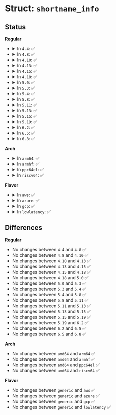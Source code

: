 # Struct: <code>shortname_info</code>

## Status
<b>Regular</b>
<ul>
<li>
<details>
<summary>In <code>4.4</code>: ✅</summary>

```c
struct shortname_info {
    unsigned char lower;
    unsigned char upper;
    unsigned char valid;
};
```
</details>
</li>
<li>
<details>
<summary>In <code>4.8</code>: ✅</summary>

```c
struct shortname_info {
    unsigned char lower;
    unsigned char upper;
    unsigned char valid;
};
```
</details>
</li>
<li>
<details>
<summary>In <code>4.10</code>: ✅</summary>

```c
struct shortname_info {
    unsigned char lower;
    unsigned char upper;
    unsigned char valid;
};
```
</details>
</li>
<li>
<details>
<summary>In <code>4.13</code>: ✅</summary>

```c
struct shortname_info {
    unsigned char lower;
    unsigned char upper;
    unsigned char valid;
};
```
</details>
</li>
<li>
<details>
<summary>In <code>4.15</code>: ✅</summary>

```c
struct shortname_info {
    unsigned char lower;
    unsigned char upper;
    unsigned char valid;
};
```
</details>
</li>
<li>
<details>
<summary>In <code>4.18</code>: ✅</summary>

```c
struct shortname_info {
    unsigned char lower;
    unsigned char upper;
    unsigned char valid;
};
```
</details>
</li>
<li>
<details>
<summary>In <code>5.0</code>: ✅</summary>

```c
struct shortname_info {
    unsigned char lower;
    unsigned char upper;
    unsigned char valid;
};
```
</details>
</li>
<li>
<details>
<summary>In <code>5.3</code>: ✅</summary>

```c
struct shortname_info {
    unsigned char lower;
    unsigned char upper;
    unsigned char valid;
};
```
</details>
</li>
<li>
<details>
<summary>In <code>5.4</code>: ✅</summary>

```c
struct shortname_info {
    unsigned char lower;
    unsigned char upper;
    unsigned char valid;
};
```
</details>
</li>
<li>
<details>
<summary>In <code>5.8</code>: ✅</summary>

```c
struct shortname_info {
    unsigned char lower;
    unsigned char upper;
    unsigned char valid;
};
```
</details>
</li>
<li>
<details>
<summary>In <code>5.11</code>: ✅</summary>

```c
struct shortname_info {
    unsigned char lower;
    unsigned char upper;
    unsigned char valid;
};
```
</details>
</li>
<li>
<details>
<summary>In <code>5.13</code>: ✅</summary>

```c
struct shortname_info {
    unsigned char lower;
    unsigned char upper;
    unsigned char valid;
};
```
</details>
</li>
<li>
<details>
<summary>In <code>5.15</code>: ✅</summary>

```c
struct shortname_info {
    unsigned char lower;
    unsigned char upper;
    unsigned char valid;
};
```
</details>
</li>
<li>
<details>
<summary>In <code>5.19</code>: ✅</summary>

```c
struct shortname_info {
    unsigned char lower;
    unsigned char upper;
    unsigned char valid;
};
```
</details>
</li>
<li>
<details>
<summary>In <code>6.2</code>: ✅</summary>

```c
struct shortname_info {
    unsigned char lower;
    unsigned char upper;
    unsigned char valid;
};
```
</details>
</li>
<li>
<details>
<summary>In <code>6.5</code>: ✅</summary>

```c
struct shortname_info {
    unsigned char lower;
    unsigned char upper;
    unsigned char valid;
};
```
</details>
</li>
<li>
<details>
<summary>In <code>6.8</code>: ✅</summary>

```c
struct shortname_info {
    unsigned char lower;
    unsigned char upper;
    unsigned char valid;
};
```
</details>
</li>
</ul>
<b>Arch</b>
<ul>
<li>
<details>
<summary>In <code>arm64</code>: ✅</summary>

```c
struct shortname_info {
    unsigned char lower;
    unsigned char upper;
    unsigned char valid;
};
```
</details>
</li>
<li>
<details>
<summary>In <code>armhf</code>: ✅</summary>

```c
struct shortname_info {
    unsigned char lower;
    unsigned char upper;
    unsigned char valid;
};
```
</details>
</li>
<li>
<details>
<summary>In <code>ppc64el</code>: ✅</summary>

```c
struct shortname_info {
    unsigned char lower;
    unsigned char upper;
    unsigned char valid;
};
```
</details>
</li>
<li>
<details>
<summary>In <code>riscv64</code>: ✅</summary>

```c
struct shortname_info {
    unsigned char lower;
    unsigned char upper;
    unsigned char valid;
};
```
</details>
</li>
</ul>
<b>Flavor</b>
<ul>
<li>
<details>
<summary>In <code>aws</code>: ✅</summary>

```c
struct shortname_info {
    unsigned char lower;
    unsigned char upper;
    unsigned char valid;
};
```
</details>
</li>
<li>
<details>
<summary>In <code>azure</code>: ✅</summary>

```c
struct shortname_info {
    unsigned char lower;
    unsigned char upper;
    unsigned char valid;
};
```
</details>
</li>
<li>
<details>
<summary>In <code>gcp</code>: ✅</summary>

```c
struct shortname_info {
    unsigned char lower;
    unsigned char upper;
    unsigned char valid;
};
```
</details>
</li>
<li>
<details>
<summary>In <code>lowlatency</code>: ✅</summary>

```c
struct shortname_info {
    unsigned char lower;
    unsigned char upper;
    unsigned char valid;
};
```
</details>
</li>
</ul>

## Differences
<b>Regular</b>
<ul>
<li>
No changes between <code>4.4</code> and <code>4.8</code> ✅
</li>
<li>
No changes between <code>4.8</code> and <code>4.10</code> ✅
</li>
<li>
No changes between <code>4.10</code> and <code>4.13</code> ✅
</li>
<li>
No changes between <code>4.13</code> and <code>4.15</code> ✅
</li>
<li>
No changes between <code>4.15</code> and <code>4.18</code> ✅
</li>
<li>
No changes between <code>4.18</code> and <code>5.0</code> ✅
</li>
<li>
No changes between <code>5.0</code> and <code>5.3</code> ✅
</li>
<li>
No changes between <code>5.3</code> and <code>5.4</code> ✅
</li>
<li>
No changes between <code>5.4</code> and <code>5.8</code> ✅
</li>
<li>
No changes between <code>5.8</code> and <code>5.11</code> ✅
</li>
<li>
No changes between <code>5.11</code> and <code>5.13</code> ✅
</li>
<li>
No changes between <code>5.13</code> and <code>5.15</code> ✅
</li>
<li>
No changes between <code>5.15</code> and <code>5.19</code> ✅
</li>
<li>
No changes between <code>5.19</code> and <code>6.2</code> ✅
</li>
<li>
No changes between <code>6.2</code> and <code>6.5</code> ✅
</li>
<li>
No changes between <code>6.5</code> and <code>6.8</code> ✅
</li>
</ul>
<b>Arch</b>
<ul>
<li>
No changes between <code>amd64</code> and <code>arm64</code> ✅
</li>
<li>
No changes between <code>amd64</code> and <code>armhf</code> ✅
</li>
<li>
No changes between <code>amd64</code> and <code>ppc64el</code> ✅
</li>
<li>
No changes between <code>amd64</code> and <code>riscv64</code> ✅
</li>
</ul>
<b>Flavor</b>
<ul>
<li>
No changes between <code>generic</code> and <code>aws</code> ✅
</li>
<li>
No changes between <code>generic</code> and <code>azure</code> ✅
</li>
<li>
No changes between <code>generic</code> and <code>gcp</code> ✅
</li>
<li>
No changes between <code>generic</code> and <code>lowlatency</code> ✅
</li>
</ul>
